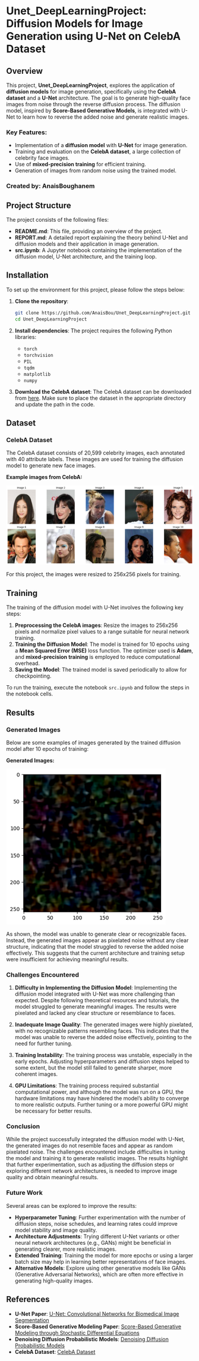 # Unet_DeepLearningProject: Diffusion Models for Image Generation using U-Net on CelebA Dataset

## Overview
This project, **Unet_DeepLearningProject**, explores the application of **diffusion models** for image generation, specifically using the **CelebA dataset** and a **U-Net** architecture. The goal is to generate high-quality face images from noise through the reverse diffusion process. The diffusion model, inspired by **Score-Based Generative Models**, is integrated with U-Net to learn how to reverse the added noise and generate realistic images.

### Key Features:
- Implementation of a **diffusion model** with **U-Net** for image generation.
- Training and evaluation on the **CelebA dataset**, a large collection of celebrity face images.
- Use of **mixed-precision training** for efficient training.
- Generation of images from random noise using the trained model.

### Created by: **AnaisBoughanem**

## Project Structure

The project consists of the following files:

- **README.md**: This file, providing an overview of the project.
- **REPORT.md**: A detailed report explaining the theory behind U-Net and diffusion models and their application in image generation.
- **src.ipynb**: A Jupyter notebook containing the implementation of the diffusion model, U-Net architecture, and the training loop.

## Installation

To set up the environment for this project, please follow the steps below:

1. **Clone the repository**:
    ```bash
    git clone https://github.com/AnaisBou/Unet_DeepLearningProject.git
    cd Unet_DeepLearningProject
    ```

2. **Install dependencies**:
    The project requires the following Python libraries:
    - `torch`
    - `torchvision`
    - `PIL`
    - `tqdm`
    - `matplotlib`
    - `numpy`

3. **Download the CelebA dataset**:
    The CelebA dataset can be downloaded from [here](https://mmlab.ie.cuhk.edu.hk/projects/CelebA.html). Make sure to place the dataset in the appropriate directory and update the path in the code.

## Dataset

### CelebA Dataset

The CelebA dataset consists of 20,599 celebrity images, each annotated with 40 attribute labels. These images are used for training the diffusion model to generate new face images.

**Example images from CelebA:**

![CelebA Example](CelebA1.png)

For this project, the images were resized to 256x256 pixels for training.

## Training

The training of the diffusion model with U-Net involves the following key steps:

1. **Preprocessing the CelebA images**: Resize the images to 256x256 pixels and normalize pixel values to a range suitable for neural network training.
2. **Training the Diffusion Model**: The model is trained for 10 epochs using a **Mean Squared Error (MSE)** loss function. The optimizer used is **Adam**, and **mixed-precision training** is employed to reduce computational overhead.
3. **Saving the Model**: The trained model is saved periodically to allow for checkpointing.

To run the training, execute the notebook `src.ipynb` and follow the steps in the notebook cells.

## Results

### Generated Images

Below are some examples of images generated by the trained diffusion model after 10 epochs of training:

**Generated Images:**

![Generated Images](CAgenerated.png)

As shown, the model was unable to generate clear or recognizable faces. Instead, the generated images appear as pixelated noise without any clear structure, indicating that the model struggled to reverse the added noise effectively. This suggests that the current architecture and training setup were insufficient for achieving meaningful results.

### Challenges Encountered

1. **Difficulty in Implementing the Diffusion Model**: 
   Implementing the diffusion model integrated with U-Net was more challenging than expected. Despite following theoretical resources and tutorials, the model struggled to generate meaningful images. The results were pixelated and lacked any clear structure or resemblance to faces.

2. **Inadequate Image Quality**: 
   The generated images were highly pixelated, with no recognizable patterns resembling faces. This indicates that the model was unable to reverse the added noise effectively, pointing to the need for further tuning.

3. **Training Instability**: 
   The training process was unstable, especially in the early epochs. Adjusting hyperparameters and diffusion steps helped to some extent, but the model still failed to generate sharper, more coherent images.

4. **GPU Limitations**: 
   The training process required substantial computational power, and although the model was run on a GPU, the hardware limitations may have hindered the model’s ability to converge to more realistic outputs. Further tuning or a more powerful GPU might be necessary for better results.

### Conclusion

While the project successfully integrated the diffusion model with U-Net, the generated images do not resemble faces and appear as random pixelated noise. The challenges encountered include difficulties in tuning the model and training it to generate realistic images. The results highlight that further experimentation, such as adjusting the diffusion steps or exploring different network architectures, is needed to improve image quality and obtain meaningful results.

### Future Work

Several areas can be explored to improve the results:
- **Hyperparameter Tuning**: Further experimentation with the number of diffusion steps, noise schedules, and learning rates could improve model stability and image quality.
- **Architecture Adjustments**: Trying different U-Net variants or other neural network architectures (e.g., GANs) might be beneficial in generating clearer, more realistic images.
- **Extended Training**: Training the model for more epochs or using a larger batch size may help in learning better representations of face images.
- **Alternative Models**: Explore using other generative models like GANs (Generative Adversarial Networks), which are often more effective in generating high-quality images.

## References

- **U-Net Paper**: [U-Net: Convolutional Networks for Biomedical Image Segmentation](https://arxiv.org/abs/1505.04597)
- **Score-Based Generative Modeling Paper**: [Score-Based Generative Modeling through Stochastic Differential Equations](https://arxiv.org/abs/2011.13456)
- **Denoising Diffusion Probabilistic Models**: [Denoising Diffusion Probabilistic Models](https://arxiv.org/abs/2006.11239)
- **CelebA Dataset**: [CelebA Dataset](https://mmlab.ie.cuhk.edu.hk/projects/CelebA.html)
